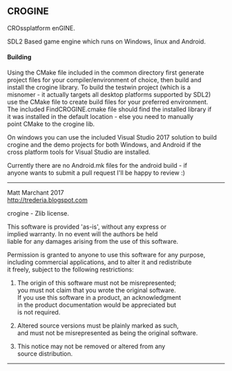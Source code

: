CROGINE
-------

CROssplatform enGINE.

SDL2 Based game engine which runs on Windows, linux and Android.

#### Building
Using the CMake file included in the common directory first generate  
project files for your compiler/environment of choice, then build and  
install the crogine library. To build the testwin project (which is a  
misnomer - it actually targets all desktop platforms supported by SDL2)  
use the CMake file to create build files for your preferred environment.  
The included FindCROGINE.cmake file should find the installed library if  
it was installed in the default location - else you need to manually  
point CMake to the crogine lib.

On windows you can use the included Visual Studio 2017 solution to build  
crogine and the demo projects for both Windows, and Android if the  
cross platform tools for Visual Studio are installed.

Currently there are no Android.mk files for the android build - if  
anyone wants to submit a pull request I'll be happy to review :)


-----------------------------------------------------------------------

Matt Marchant 2017  
http://trederia.blogspot.com  

crogine - Zlib license.  

This software is provided 'as-is', without any express or  
implied warranty. In no event will the authors be held  
liable for any damages arising from the use of this software.  

Permission is granted to anyone to use this software for any purpose,  
including commercial applications, and to alter it and redistribute  
it freely, subject to the following restrictions:  

1. The origin of this software must not be misrepresented;  
you must not claim that you wrote the original software.  
If you use this software in a product, an acknowledgment  
in the product documentation would be appreciated but  
is not required.  

2. Altered source versions must be plainly marked as such,  
and must not be misrepresented as being the original software.  

3. This notice may not be removed or altered from any  
source distribution.  

-----------------------------------------------------------------------